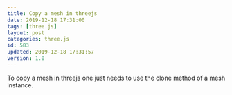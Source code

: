 ```yaml
---
title: Copy a mesh in threejs
date: 2019-12-18 17:31:00
tags: [three.js]
layout: post
categories: three.js
id: 583
updated: 2019-12-18 17:31:57
version: 1.0
---
```


To copy a mesh in threejs one just needs to use the clone method of a mesh instance.

<!-- more -->
